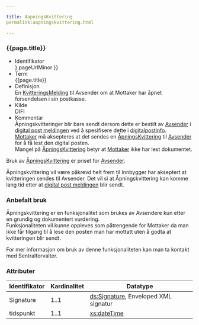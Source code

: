 ```yaml
---

title: AapningsKvittering  
permalink:aapningskvittering.html

---
```


### {{page.title}}

  - Identifikator  
    <span style="{ pageUrlMinor ;">[}]({{)</span> pageUrlMinor }}
  - Term  
    {{page.title}}
  - Definisjon  
    En [KvitteringsMelding](KvitteringsMelding) til Avsender om at
    Mottaker har åpnet forsendelsen i sin postkasse.
  - Kilde  
    DIFI
  - Kommentar  
    Åpningskvitteringer blir bare sendt dersom dette er bestilt av
    [Avsender](../forretningslag/StandardBusinessDocument/Sender) i
    [digital post meldingen](DigitalPostMelding) ved å spesifisere dette
    i [digitalpostinfo](../begrep/DigitalPostInfo).  
    [Mottaker](../begrep/Mottaker) må aksepteres at det sendes en
    [ÅpningsKvittering](AapningsKvittering) til
    [Avsender](../forretningslag/StandardBusinessDocument/Sender) for å
    få lest den digital posten.  
    Mangel på [ÅpningsKvittering](AapningsKvittering) betyr at
    [Mottaker](../begrep/Mottaker) ikke har lest dokumentet.

Bruk av [ÅpningsKvittering](AapningsKvittering) er priset for
[Avsender](../forretningslag/StandardBusinessDocument/Sender).

Åpningskvittering vil være påkrevd helt frem til Innbygger har akseptert
at kvitteringen sendes til Avsender. Det vil si at Åpningskvittering kan
komme lang tid etter at [digital post meldingen](DigitalPostMelding)
blir sendt.

### Anbefalt bruk

Åpningskvittering er en funksjonalitet som brukes av Avsendere kun etter
en grundig og dokumentert vurdering.  
Funksjonaliteten vil kunne oppleves som påtrengende for Mottaker da man
ikke får tilgang til å lese den posten man har mottatt uten å godta at
kvitteringen blir sendt.

For mer informasjon om bruk av denne funksjonaliteten kan man ta kontakt
med Sentralforvalter.

### Attributer

| Identifikator | Kardinalitet | Datatype                                                                                                                                                       |
| --- | --- | --- |
| Signature     | 1..1         | [ds:Signature](https://www.oasis-open.org/committees/download.php/21256/wss-v1.1-spec-errata-os-SOAPMessageSecurity.htm#_Toc118717148), Enveloped XML signatur |
| tidspunkt     | 1..1         | [xs:dateTime](http://www.w3.org/TR/xmlschema-2/#dateTime)                                                                                                      |
